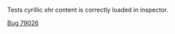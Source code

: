 Tests cyrillic xhr content is correctly loaded in inspector.

[Bug 79026](https://bugs.webkit.org/show_bug.cgi?id=79026)

